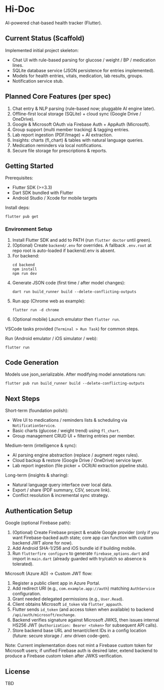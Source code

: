 # Hi-Doc

AI-powered chat-based health tracker (Flutter).

## Current Status (Scaffold)

Implemented initial project skeleton:
- Chat UI with rule-based parsing for glucose / weight / BP / medication lines.
- SQLite database service (JSON persistence for entries implemented).
- Models for health entries, vitals, medication, lab results, groups.
- Notification service stub.

## Planned Core Features (per spec)
1. Chat entry & NLP parsing (rule-based now; pluggable AI engine later).
2. Offline-first local storage (SQLite) + cloud sync (Google Drive / OneDrive).
3. Google & Microsoft OAuth via Firebase Auth + AppAuth (Microsoft).
4. Group support (multi member tracking) & tagging entries.
5. Lab report ingestion (PDF/Image) + AI extraction.
6. Insights: charts (fl_chart) & tables with natural language queries.
7. Medication reminders via local notifications.
8. Secure file storage for prescriptions & reports.

## Getting Started

Prerequisites:
- Flutter SDK (>=3.3)
- Dart SDK bundled with Flutter
- Android Studio / Xcode for mobile targets

Install deps:
```
flutter pub get
```

### Environment Setup
1. Install Flutter SDK and add to PATH (run `flutter doctor` until green).
2. (Optional) Create `backend/.env` for overrides. A fallback `.env.root` at repo root is auto-loaded if backend/.env is absent.
3. For backend:
	```
	cd backend
	npm install
	npm run dev
	```
4. Generate JSON code (first time / after model changes):
	```
	dart run build_runner build --delete-conflicting-outputs
	```
5. Run app (Chrome web as example):
	```
	flutter run -d chrome
	```
6. (Optional mobile) Launch emulator then `flutter run`.

VSCode tasks provided (`Terminal > Run Task`) for common steps.

Run (Android emulator / iOS simulator / web):
```
flutter run
```

## Code Generation
Models use json_serializable. After modifying model annotations run:
```
flutter pub run build_runner build --delete-conflicting-outputs
```

## Next Steps
Short-term (foundation polish):
- Wire UI to medications / reminders lists & scheduling via `NotificationService`.
- Basic charts (glucose / weight trend) using `fl_chart`.
- Group management CRUD UI + filtering entries per member.

Medium-term (intelligence & sync):
- AI parsing engine abstraction (replace / augment regex rules).
- Cloud backup & restore (Google Drive / OneDrive) service layer.
- Lab report ingestion (file picker + OCR/AI extraction pipeline stub).

Long-term (insights & sharing):
- Natural language query interface over local data.
- Export / share (PDF summary, CSV, secure link).
- Conflict resolution & incremental sync strategy.

## Authentication Setup
Google (optional Firebase path):
1. (Optional) Create Firebase project & enable Google provider (only if you want Firebase-backed auth state; core app can function with custom backend JWT alone for now).
2. Add Android SHA-1/256 and iOS bundle id if building mobile.
3. Run `flutterfire configure` to generate `firebase_options.dart` and import in `main.dart` (already guarded with try/catch so absence is tolerated).

Microsoft (Azure AD) → Custom JWT flow:
1. Register a public client app in Azure Portal.
2. Add redirect URI (e.g., `com.example.app://auth`) matching `AuthService` configuration.
3. Grant needed delegated permissions (e.g., `User.Read`).
4. Client obtains Microsoft `id_token` via `flutter_appauth`.
5. Flutter sends `id_token` (and access token when available) to backend `/api/auth/microsoft/exchange`.
6. Backend verifies signature against Microsoft JWKS, then issues internal HS256 JWT (`Authorization: Bearer <token>` for subsequent API calls).
7. Store backend base URL and tenant/client IDs in a config location (future: secure storage / .env driven code-gen).

Note: Current implementation does not mint a Firebase custom token for Microsoft users; if unified Firebase auth is desired later, extend backend to produce a Firebase custom token after JWKS verification.


## License
TBD


